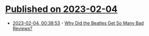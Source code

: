 # [Published on 2023-02-04](index.md)

* [2023-02-04, 00:38:53](https://news.ycombinator.com/item?id=34649960) - [Why Did the Beatles Get So Many Bad Reviews?](https://tedgioia.substack.com/p/why-did-the-beatles-get-so-many-bad)
